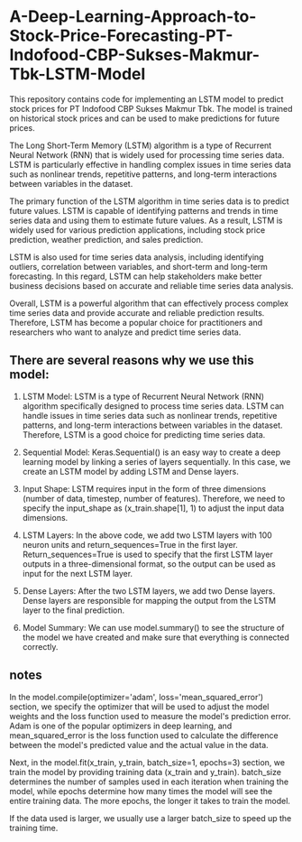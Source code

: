 # A-Deep-Learning-Approach-to-Stock-Price-Forecasting-PT-Indofood-CBP-Sukses-Makmur-Tbk-LSTM-Model
This repository contains code for implementing an LSTM model to predict stock prices for PT Indofood CBP Sukses Makmur Tbk. The model is trained on historical stock prices and can be used to make predictions for future prices.

The Long Short-Term Memory (LSTM) algorithm is a type of Recurrent Neural Network (RNN) that is widely used for processing time series data. LSTM is particularly effective in handling complex issues in time series data such as nonlinear trends, repetitive patterns, and long-term interactions between variables in the dataset.

The primary function of the LSTM algorithm in time series data is to predict future values. LSTM is capable of identifying patterns and trends in time series data and using them to estimate future values. As a result, LSTM is widely used for various prediction applications, including stock price prediction, weather prediction, and sales prediction.

LSTM is also used for time series data analysis, including identifying outliers, correlation between variables, and short-term and long-term forecasting. In this regard, LSTM can help stakeholders make better business decisions based on accurate and reliable time series data analysis.

Overall, LSTM is a powerful algorithm that can effectively process complex time series data and provide accurate and reliable prediction results. Therefore, LSTM has become a popular choice for practitioners and researchers who want to analyze and predict time series data.

## There are several reasons why we use this model:
1. LSTM Model: LSTM is a type of Recurrent Neural Network (RNN) algorithm specifically designed to process time series data. LSTM can handle issues in time series data such as nonlinear trends, repetitive patterns, and long-term interactions between variables in the dataset. Therefore, LSTM is a good choice for predicting time series data.

2. Sequential Model: Keras.Sequential() is an easy way to create a deep learning model by linking a series of layers sequentially. In this case, we create an LSTM model by adding LSTM and Dense layers.

3. Input Shape: LSTM requires input in the form of three dimensions (number of data, timestep, number of features). Therefore, we need to specify the input_shape as (x_train.shape[1], 1) to adjust the input data dimensions.

4. LSTM Layers: In the above code, we add two LSTM layers with 100 neuron units and return_sequences=True in the first layer. Return_sequences=True is used to specify that the first LSTM layer outputs in a three-dimensional format, so the output can be used as input for the next LSTM layer.

5. Dense Layers: After the two LSTM layers, we add two Dense layers. Dense layers are responsible for mapping the output from the LSTM layer to the final prediction.

6. Model Summary: We can use model.summary() to see the structure of the model we have created and make sure that everything is connected correctly.

## notes
In the model.compile(optimizer='adam', loss='mean_squared_error') section, we specify the optimizer that will be used to adjust the model weights and the loss function used to measure the model's prediction error. Adam is one of the popular optimizers in deep learning, and mean_squared_error is the loss function used to calculate the difference between the model's predicted value and the actual value in the data.

Next, in the model.fit(x_train, y_train, batch_size=1, epochs=3) section, we train the model by providing training data (x_train and y_train). batch_size determines the number of samples used in each iteration when training the model, while epochs determine how many times the model will see the entire training data. The more epochs, the longer it takes to train the model.

 If the data used is larger, we usually use a larger batch_size to speed up the training time.
